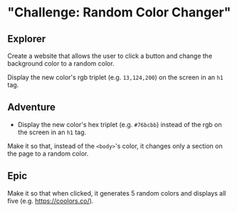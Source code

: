 # "Challenge: Random Color Changer"

## Explorer

Create a website that allows the user to click a button and change the background color to a random color.

Display the new color's rgb triplet (e.g. `13,124,200`) on the screen in an `h1` tag.

## Adventure

- Display the new color's hex triplet (e.g. `#76bcbb`) instead of the rgb on the screen in an `h1` tag.

Make it so that, instead of the `<body>`'s color, it changes only a section on the page to a random color.

## Epic

Make it so that when clicked, it generates 5 random colors and displays all five (e.g. https://coolors.co/).
